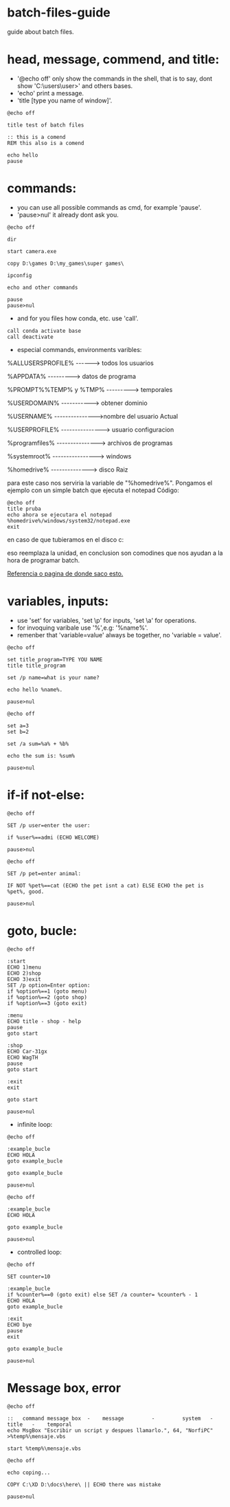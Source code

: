 # batch-files-guide
guide about batch files.

<h1>head, message, commend, and title:</h1>

* '@echo off' only show the commands in the shell, that is to say, dont show 'C:\users\user\>' and others bases.
* 'echo' print a message.
* 'title [type you name of window]'.


```
@echo off

title test of batch files

:: this is a comend
REM this also is a comend

echo hello
pause
```

<h1>commands:</h1>

* you can use all possible commands as cmd, for example 'pause'.
* 'pause>nul' it already dont ask you.

```
@echo off

dir

start camera.exe

copy D:\games D:\my_games\super games\

ipconfig

echo and other commands

pause
pause>nul
```

* and for you files how conda, etc. use 'call'.

```
call conda activate base
call deactivate
```

* especial commands, environments varibles:

%ALLUSERSPROFILE% ------> todos los usuarios

%APPDATA% ---------> datos de programa

%PROMPT%%TEMP% y %TMP% ---------> temporales

%USERDOMAIN% -----------> obtener dominio

%USERNAME% --------------->nombre del usuario Actual

%USERPROFILE% ---------------> usuario configuracion

%programfiles% ---------------> archivos de programas

%systemroot% ----------------> windows

%homedrive% --------------> disco Raiz


para este caso nos serviria la variable de "%homedrive%". Pongamos el ejemplo con un simple batch que ejecuta el notepad
Código:
```
@echo off
title pruba
echo ahora se ejecutara el notepad
%homedrive%/windows/system32/notepad.exe
exit
```

en caso de que tubieramos en el disco c:

eso reemplaza la unidad, en conclusion son comodines que nos ayudan a la hora de programar batch.

<a href=https://www.taringa.net/+info/guia-completa-de-archivos-batch-parte-1_139ogq> Referencia o pagina de donde saco esto.</a>

<h1>variables, inputs:</h1>

* use 'set' for variables, 'set \p' for inputs, 'set \a' for operations.
* for invoquing varibale use '%',e.g: '%name%'.
* remenber that 'variable=value' always be together, no 'variable = value'.

```
@echo off

set title_program=TYPE YOU NAME
title title_program

set /p name=what is your name? 

echo hello %name%.

pause>nul
```

```
@echo off

set a=3
set b=2

set /a sum=%a% + %b%

echo the sum is: %sum%

pause>nul
```

<h1>if-if not-else:</h1>

```
@echo off

SET /p user=enter the user:

if %user%==admi (ECHO WELCOME)

pause>nul
```

```
@echo off

SET /p pet=enter animal:

IF NOT %pet%==cat (ECHO the pet isnt a cat) ELSE ECHO the pet is %pet%, good.

pause>nul
```

<h1>goto, bucle:</h1>

```
@echo off

:start
ECHO 1)menu
ECHO 2)shop
ECHO 3)exit
SET /p option=Enter option:
if %option%==1 (goto menu)
if %option%==2 (goto shop)
if %option%==3 (goto exit)

:menu
ECHO title - shop - help
pause
goto start

:shop
ECHO Car-31gx
ECHO WagTH
pause
goto start

:exit
exit

goto start

pause>nul
```

* infinite loop:
```
@echo off

:example_bucle
ECHO HOLA
goto example_bucle

goto example_bucle

pause>nul
```

```
@echo off

:example_bucle
ECHO HOLA

goto example_bucle

pause>nul
```

* controlled loop:

```
@echo off

SET counter=10

:example_bucle
if %counter%==0 (goto exit) else SET /a counter= %counter% - 1
ECHO HOLA
goto example_bucle

:exit
ECHO bye
pause
exit

goto example_bucle

pause>nul
```

<h1>Message box, error</h1>

```
@echo off

::   command message box  -    message         -         system   -    title   -    temporal
echo MsgBox "Escribir un script y despues llamarlo.", 64, "NorfiPC" >%temp%\mensaje.vbs

start %temp%\mensaje.vbs
```

```
@echo off

echo coping...

COPY C:\XD D:\docs\here\ || ECHO there was mistake

pause>nul
```

